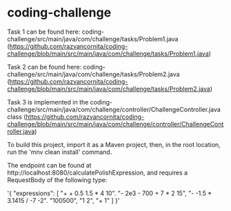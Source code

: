 # coding-challenge

Task 1 can be found here: coding-challenge/src/main/java/com/challenge/tasks/Problem1.java (https://github.com/razvancornita/coding-challenge/blob/main/src/main/java/com/challenge/tasks/Problem1.java)

Task 2 can be found here: coding-challenge/src/main/java/com/challenge/tasks/Problem2.java (https://github.com/razvancornita/coding-challenge/blob/main/src/main/java/com/challenge/tasks/Problem2.java)

Task 3 is implemented in the coding-challenge/src/main/java/com/challenge/controller/ChallengeController.java class (https://github.com/razvancornita/coding-challenge/blob/main/src/main/java/com/challenge/controller/ChallengeController.java)

To build this project, import it as a Maven project, then, in the root location, run the 'mnv clean install' command.

The endpoint can be found at http://localhost:8080/calculatePolishExpression, and requires a RequestBody of the following type:

'{
  "expressions": [
    "+ + 0.5 1.5 * 4 10".
    "- 2e3 - 700 + 7 * 2 15",
    "- -1.5 * 3.1415 / -7 -2".
    "100500",
    "1 2",
    "+ 1"
  ]
}'
